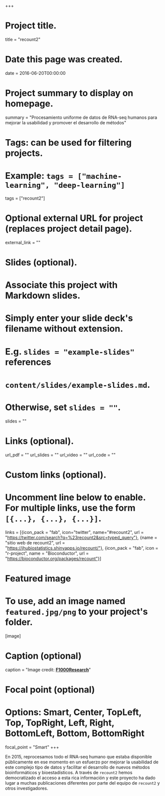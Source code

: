 +++
# Project title.
title = "recount2"

# Date this page was created.
date = 2016-06-20T00:00:00

# Project summary to display on homepage.
summary = "Procesamiento uniforme de datos de RNA-seq humanos para mejorar la usabilidad y promover el desarrollo de métodos"

# Tags: can be used for filtering projects.
# Example: `tags = ["machine-learning", "deep-learning"]`
tags = ["recount2"]

# Optional external URL for project (replaces project detail page).
external_link = ""

# Slides (optional).
#   Associate this project with Markdown slides.
#   Simply enter your slide deck's filename without extension.
#   E.g. `slides = "example-slides"` references 
#   `content/slides/example-slides.md`.
#   Otherwise, set `slides = ""`.
slides = ""

# Links (optional).
url_pdf = ""
url_slides = ""
url_video = ""
url_code = ""

# Custom links (optional).
#   Uncomment line below to enable. For multiple links, use the form `[{...}, {...}, {...}]`.
links = [{icon_pack = "fab", icon="twitter", name="#recount2", url = "https://twitter.com/search?q=%23recount2&src=typed_query"}, {name = "sitio web de recount2", url = "https://jhubiostatistics.shinyapps.io/recount/"}, {icon_pack = "fab", icon = "r-project", name = "Bioconductor", url = "https://bioconductor.org/packages/recount"}]

# Featured image
# To use, add an image named `featured.jpg/png` to your project's folder. 
[image]
  # Caption (optional)
  caption = "Image credit: [**F1000Research**](https://f1000research.com/articles/6-1558/v1)"
  
  # Focal point (optional)
  # Options: Smart, Center, TopLeft, Top, TopRight, Left, Right, BottomLeft, Bottom, BottomRight
  focal_point = "Smart"
+++

En 2015, reprocesamos todo el RNA-seq humano que estaba disponible públicamente en ese momento en un esfuerzo por mejorar la usabilidad de este complejo tipo de datos y facilitar el desarrollo de nuevos métodos bioinformáticos y bioestadísticos. A través de `recount2` hemos democratizado el acceso a esta rica información y este proyecto ha dado lugar a muchas publicaciones diferentes por parte del equipo de `recount2` y otros investigadores.

